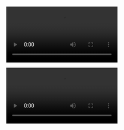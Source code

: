 ![](https://github.com/GabrielGarciaRodri/proyectoWeb/blob/parte_2/storage/img/parte2_pruebaGift.mp4)

![](https://github.com/GabrielGarciaRodri/proyectoWeb/blob/parte_2/storage/img/parte2_pruebaGift2.mp4)